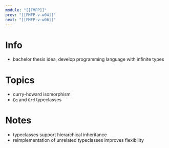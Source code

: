 ```yaml
---
module: "[[FMFP]]"
prev: "[[FMFP-v-w04]]"
next: "[[FMFP-v-w06]]"
---
```



# Info
- bachelor thesis idea, develop programming language with infinite types

# Topics
- curry-howard isomorphism
- `Eq` and `Ord` typeclasses


# Notes
- typeclasses support hierarchical inheritance
- reimplementation of unrelated typeclasses improves flexibility
